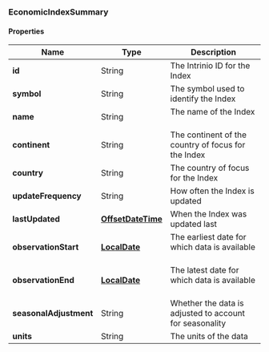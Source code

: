 
[//]: # (CLASS:EconomicIndexSummary)

[//]: # (KIND:object)

### EconomicIndexSummary

#### Properties

[//]: # (START_DEFINITION)

Name | Type | Description
------------ | ------------- | -------------
**id** | String | The Intrinio ID for the Index &nbsp;
**symbol** | String | The symbol used to identify the Index &nbsp;
**name** | String | The name of the Index &nbsp;
**continent** | String | The continent of the country of focus for the Index &nbsp;
**country** | String | The country of focus for the Index &nbsp;
**updateFrequency** | String | How often the Index is updated &nbsp;
**lastUpdated** | [**OffsetDateTime**](OffsetDateTime.md) | When the Index was updated last &nbsp;
**observationStart** | [**LocalDate**](LocalDate.md) | The earliest date for which data is available &nbsp;
**observationEnd** | [**LocalDate**](LocalDate.md) | The latest date for which data is available &nbsp;
**seasonalAdjustment** | String | Whether the data is adjusted to account for seasonality &nbsp;
**units** | String | The units of the data &nbsp;

[//]: # (END_DEFINITION)


[//]: # (CONTAINED_CLASS:OffsetDateTime)


[//]: # (CONTAINED_CLASS:LocalDate)


[//]: # (CONTAINED_CLASS:LocalDate)





